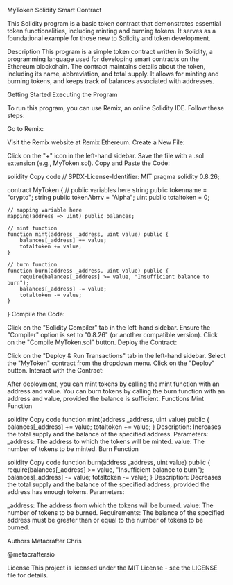 MyToken Solidity Smart Contract

This Solidity program is a basic token contract that demonstrates essential token functionalities, including minting and burning tokens. It serves as a foundational example for those new to Solidity and token development.

Description
This program is a simple token contract written in Solidity, a programming language used for developing smart contracts on the Ethereum blockchain. The contract maintains details about the token, including its name, abbreviation, and total supply. It allows for minting and burning tokens, and keeps track of balances associated with addresses.

Getting Started
Executing the Program

To run this program, you can use Remix, an online Solidity IDE. Follow these steps:

Go to Remix:

Visit the Remix website at Remix Ethereum.
Create a New File:

Click on the "+" icon in the left-hand sidebar.
Save the file with a .sol extension (e.g., MyToken.sol).
Copy and Paste the Code:

solidity
Copy code
// SPDX-License-Identifier: MIT
pragma solidity 0.8.26;

contract MyToken {
    // public variables here
    string public tokenname = "crypto";
    string public tokenAbrrv = "Alpha";
    uint public totaltoken = 0;

    // mapping variable here
    mapping(address => uint) public balances;

    // mint function
    function mint(address _address, uint value) public {
        balances[_address] += value;
        totaltoken += value;
    }

    // burn function
    function burn(address _address, uint value) public {
        require(balances[_address] >= value, "Insufficient balance to burn");
        balances[_address] -= value;
        totaltoken -= value;
    }
}
Compile the Code:

Click on the "Solidity Compiler" tab in the left-hand sidebar.
Ensure the "Compiler" option is set to "0.8.26" (or another compatible version).
Click on the "Compile MyToken.sol" button.
Deploy the Contract:

Click on the "Deploy & Run Transactions" tab in the left-hand sidebar.
Select the "MyToken" contract from the dropdown menu.
Click on the "Deploy" button.
Interact with the Contract:

After deployment, you can mint tokens by calling the mint function with an address and value.
You can burn tokens by calling the burn function with an address and value, provided the balance is sufficient.
Functions
Mint Function

solidity
Copy code
function mint(address _address, uint value) public {
    balances[_address] += value;
    totaltoken += value;
}
Description: Increases the total supply and the balance of the specified address.
Parameters:
_address: The address to which the tokens will be minted.
value: The number of tokens to be minted.
Burn Function

solidity
Copy code
function burn(address _address, uint value) public {
    require(balances[_address] >= value, "Insufficient balance to burn");
    balances[_address] -= value;
    totaltoken -= value;
}
Description: Decreases the total supply and the balance of the specified address, provided the address has enough tokens.
Parameters:

_address: The address from which the tokens will be burned.
value: The number of tokens to be burned.
Requirements: The balance of the specified address must be greater than or equal to the number of tokens to be burned.

Authors
Metacrafter Chris

@metacraftersio

License
This project is licensed under the MIT License - see the LICENSE file for details.
